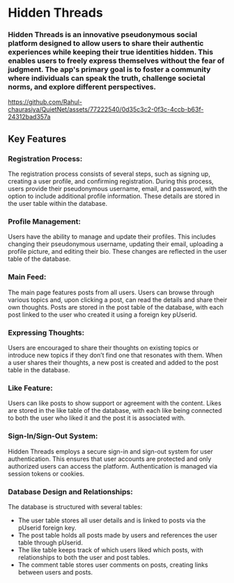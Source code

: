 # Hidden Threads
### Hidden Threads is an innovative pseudonymous social platform designed to allow users to share their authentic experiences while keeping their true identities hidden. This enables users to freely express themselves without the fear of judgment. The app's primary goal is to foster a community where individuals can speak the truth, challenge societal norms, and explore different perspectives.


https://github.com/Rahul-chaurasiya/QuietNet/assets/77222540/0d35c3c2-0f3c-4ccb-b63f-24312bad357a


## Key Features

### Registration Process:
The registration process consists of several steps, such as signing up, creating a user profile, and confirming registration. During this process, users provide their pseudonymous username, email, and password, with the option to include additional profile information. These details are stored in the user table within the database.

### Profile Management:
Users have the ability to manage and update their profiles. This includes changing their pseudonymous username, updating their email, uploading a profile picture, and editing their bio. These changes are reflected in the user table of the database.

### Main Feed:
The main page features posts from all users. Users can browse through various topics and, upon clicking a post, can read the details and share their own thoughts. Posts are stored in the post table of the database, with each post linked to the user who created it using a foreign key pUserid.

### Expressing Thoughts:
Users are encouraged to share their thoughts on existing topics or introduce new topics if they don’t find one that resonates with them. When a user shares their thoughts, a new post is created and added to the post table in the database.

### Like Feature:
Users can like posts to show support or agreement with the content. Likes are stored in the like table of the database, with each like being connected to both the user who liked it and the post it is associated with.

### Sign-In/Sign-Out System:
Hidden Threads employs a secure sign-in and sign-out system for user authentication. This ensures that user accounts are protected and only authorized users can access the platform. Authentication is managed via session tokens or cookies.

### Database Design and Relationships:
The database is structured with several tables:

- The user table stores all user details and is linked to posts via the pUserid foreign key.
- The post table holds all posts made by users and references the user table through pUserid.
- The like table keeps track of which users liked which posts, with relationships to both the user and post tables.
- The comment table stores user comments on posts, creating links between users and posts.
